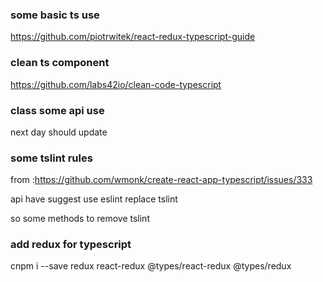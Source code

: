 
### some basic ts use

https://github.com/piotrwitek/react-redux-typescript-guide

### clean ts component

https://github.com/labs42io/clean-code-typescript

### class some api use

next day should update

### some tslint rules 

from :https://github.com/wmonk/create-react-app-typescript/issues/333

api have suggest use eslint replace tslint

so some methods to remove tslint 


### add redux for typescript

cnpm i --save redux react-redux @types/react-redux @types/redux